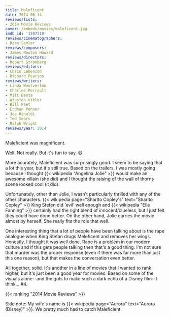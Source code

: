```yaml
---
title: Maleficent
date: 2014-06-14
reviews/lists:
- 2014 Movie Reviews
cover: /embeds/movies/maleficent.jpg
imdb_id: '1587310'
reviews/cinematographers:
- Dean Semler
reviews/composers:
- James Newton Howard
reviews/directors:
- Robert Stromberg
reviews/editors:
- Chris Lebenzon
- Richard Pearson
reviews/writers:
- Linda Woolverton
- Charles Perrault
- Milt Banta
- Winston Hibler
- Bill Peet
- Erdman Penner
- Joe Rinaldi
- Ted Sears
- Ralph Wright
reviews/year: 2014
---
```

Maleficient was magnificent.

<!--more-->

Well. Not really. But it's fun to say. :smile:

More acurately, Maleficient was surprisingly good. I seem to be saying that a lot this year, but it's still true. Based on the trailers, I was mostly going because I thought {{< wikipedia "Angelina Jolie" >}} would make an awesome villain (she did) and I thought the raising of the wall of thorns scene looked cool (it did).

Unfortunately, other than Jolie, I wasn't particularly thrilled with any of the other characters. {{< wikipedia page="Sharlto Copley's" text="Sharlto Copley" >}} King Stefen did 'evil' well enough and {{< wikipedia "Elle Fanning" >}} certainly had the right blend of innocent/clueless, but I just felt they could have done better. On the other hand, Jolie carries the movie almost by herself. She really fits the role that well.

One interesting thing that a lot of people have been talking about is the rape analogue when King Stefan drugs Meleficent and removes her wings. Honestly, I thought it was well done. Rape is a problem in our modern culture and if this gets people talking then that's a good thing. I'm not sure that murder was the proper response (even if there was far more than just this one reason), but that makes the conversation even better.

All together, solid. It's another in a line of movies that I wanted to rank higher, but it's just been a good year for movies. Based on some of the visuals alone--and the guts to make such a dark echo of a Disney film--I think... #4.

{{< ranking "2014 Movie Reviews" >}}

Side note: My wife's name is {{< wikipedia page="Aurora" text="Aurora (Disney)" >}}. We pretty much had to catch Maleficient.